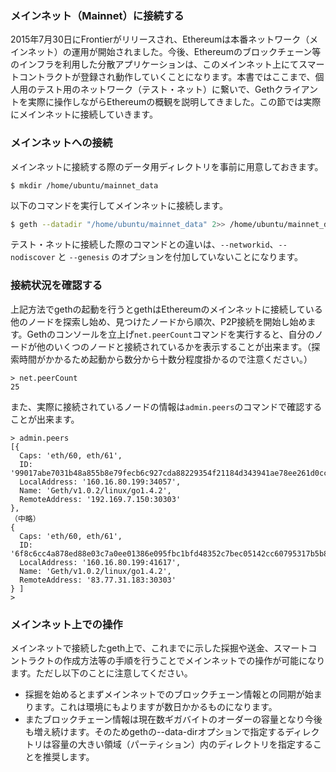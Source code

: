 ### メインネット（Mainnet）に接続する

2015年7月30日にFrontierがリリースされ、Ethereumは本番ネットワーク（メインネット）の運用が開始されました。今後、Ethereumのブロックチェーン等のインフラを利用した分散アプリケーションは、このメインネット上にてスマートコントラクトが登録され動作していくことになります。本書ではここまで、個人用のテスト用のネットワーク（テスト・ネット）に繋いで、Gethクライアントを実際に操作しながらEthereumの概観を説明してきました。この節では実際にメインネットに接続していきます。

### メインネットへの接続

メインネットに接続する際のデータ用ディレクトリを事前に用意しておきます。

```plain
$ mkdir /home/ubuntu/mainnet_data
```

以下のコマンドを実行してメインネットに接続します。

```bash
$ geth --datadir "/home/ubuntu/mainnet_data" 2>> /home/ubuntu/mainnet_data/e01.log &
```

テスト・ネットに接続した際のコマンドとの違いは、`--networkid`、`--nodiscover` と `--genesis` のオプションを付加していないことになります。

### 接続状況を確認する

上記方法でgethの起動を行うとgethはEthereumのメインネットに接続している他のノードを探索し始め、見つけたノードから順次、P2P接続を開始し始めます。Gethのコンソールを立上げ`net.peerCount`コマンドを実行すると、自分のノードが他のいくつのノードと接続されているかを表示することが出来ます。（探索時間がかかるため起動から数分から十数分程度掛かるので注意ください。）

```
> net.peerCount
25
```

また、実際に接続されているノードの情報は`admin.peers`のコマンドで確認することが出来ます。

```plain
> admin.peers
[{
  Caps: 'eth/60, eth/61',
  ID: '99017abe7031b48a855b8e79fecb6c927cda88229354f21184d343941ae78ee261d0ccb9f9999f620f96bd729b2cb7c4e8cdf3218d71b016fe531ff439b81dcc',
  LocalAddress: '160.16.80.199:34057',
  Name: 'Geth/v1.0.2/linux/go1.4.2',
  RemoteAddress: '192.169.7.150:30303'
}, 
（中略）
{
  Caps: 'eth/60, eth/61',
  ID: '6f8c6cc4a878ed88e03c7a0ee01386e095fbc1bfd48352c7bec05142cc60795317b5b8c5e9afc9863a414541df4d5b1627a86418177857166171fd45497c75ab',
  LocalAddress: '160.16.80.199:41617',
  Name: 'Geth/v1.0.2/linux/go1.4.2',
  RemoteAddress: '83.77.31.183:30303'
} ]
>
```

### メインネット上での操作

メインネットで接続したgeth上で、これまでに示した採掘や送金、スマートコントラクトの作成方法等の手順を行うことでメインネットでの操作が可能になります。ただし以下のことに注意してください。

* 採掘を始めるとまずメインネットでのブロックチェーン情報との同期が始まります。これは環境にもよりますが数日かかるものになります。
* またブロックチェーン情報は現在数ギガバイトのオーダーの容量となり今後も増え続けます。そのためgethの--data-dirオプションで指定するディレクトリは容量の大きい領域（パーティション）内のディレクトリを指定することを推奨します。



